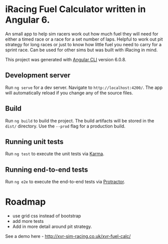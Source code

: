 # iRacing Fuel Calculator written in Angular 6.

An small app to help sim racers work out how much fuel they will need for either a timed race or a race for a set number of laps. Helpful to work out pit strategy for long races or just to know how little fuel you need to carry for a sprint race. Can be used for other sims but was built with iRacing in mind.

This project was generated with [Angular CLI](https://github.com/angular/angular-cli) version 6.0.8.

## Development server

Run `ng serve` for a dev server. Navigate to `http://localhost:4200/`. The app will automatically reload if you change any of the source files.

## Build

Run `ng build` to build the project. The build artifacts will be stored in the `dist/` directory. Use the `--prod` flag for a production build.

## Running unit tests

Run `ng test` to execute the unit tests via [Karma](https://karma-runner.github.io).

## Running end-to-end tests

Run `ng e2e` to execute the end-to-end tests via [Protractor](http://www.protractortest.org/).

# Roadmap

- use grid css instead of bootstrap 
- add more tests
- Add in more detail around pit strategy.

See a demo here - http://xvr-sim-racing.co.uk/xvr-fuel-calc/